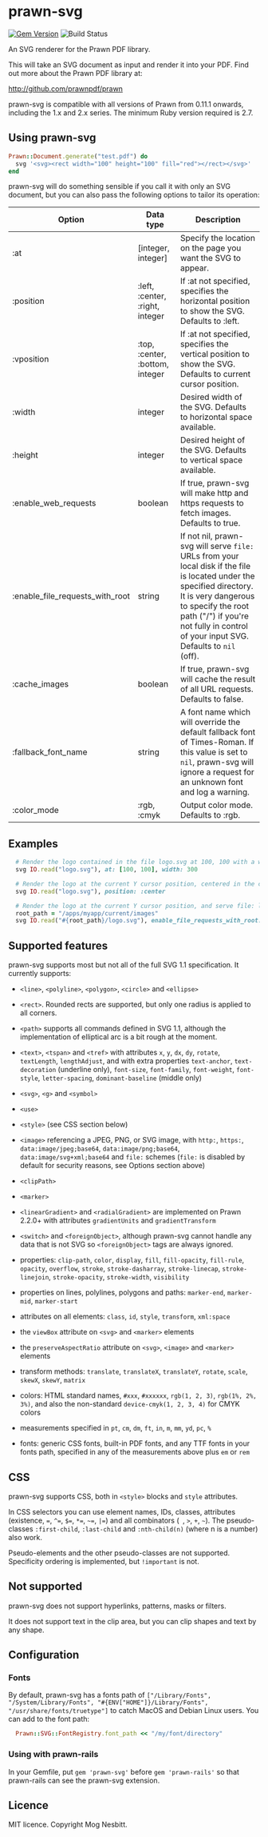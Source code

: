 # prawn-svg

[![Gem Version](https://badge.fury.io/rb/prawn-svg.svg)](https://badge.fury.io/rb/prawn-svg)
![Build Status](https://github.com/mogest/prawn-svg/actions/workflows/test.yml/badge.svg?branch=master)

An SVG renderer for the Prawn PDF library.

This will take an SVG document as input and render it into your PDF.  Find out more about the Prawn PDF library at:

  http://github.com/prawnpdf/prawn

prawn-svg is compatible with all versions of Prawn from 0.11.1 onwards, including the 1.x and 2.x series.
The minimum Ruby version required is 2.7.

## Using prawn-svg

```ruby
Prawn::Document.generate("test.pdf") do
  svg '<svg><rect width="100" height="100" fill="red"></rect></svg>'
end
```

prawn-svg will do something sensible if you call it with only an SVG document, but you can also
pass the following options to tailor its operation:

Option      | Data type | Description
----------- | --------- | -----------
:at         | [integer, integer] | Specify the location on the page you want the SVG to appear.
:position   | :left, :center, :right, integer | If :at not specified, specifies the horizontal position to show the SVG.  Defaults to :left.
:vposition  | :top, :center, :bottom, integer | If :at not specified, specifies the vertical position to show the SVG.  Defaults to current cursor position.
:width      | integer   | Desired width of the SVG.  Defaults to horizontal space available.
:height     | integer   | Desired height of the SVG.  Defaults to vertical space available.
:enable_web_requests | boolean | If true, prawn-svg will make http and https requests to fetch images.  Defaults to true.
:enable_file_requests_with_root | string | If not nil, prawn-svg will serve `file:` URLs from your local disk if the file is located under the specified directory. It is very dangerous to specify the root path ("/") if you're not fully in control of your input SVG.  Defaults to `nil` (off).
:cache_images | boolean   | If true, prawn-svg will cache the result of all URL requests. Defaults to false.
:fallback_font_name | string | A font name which will override the default fallback font of Times-Roman.  If this value is set to `nil`, prawn-svg will ignore a request for an unknown font and log a warning.
:color_mode | :rgb, :cmyk | Output color mode.  Defaults to :rgb.

## Examples

```ruby
  # Render the logo contained in the file logo.svg at 100, 100 with a width of 300
  svg IO.read("logo.svg"), at: [100, 100], width: 300

  # Render the logo at the current Y cursor position, centered in the current bounding box
  svg IO.read("logo.svg"), position: :center

  # Render the logo at the current Y cursor position, and serve file: links relative to its directory
  root_path = "/apps/myapp/current/images"
  svg IO.read("#{root_path}/logo.svg"), enable_file_requests_with_root: root_path
```

## Supported features

prawn-svg supports most but not all of the full SVG 1.1 specification.  It currently supports:

 - `<line>`, `<polyline>`, `<polygon>`, `<circle>` and `<ellipse>`

 - `<rect>`.  Rounded rects are supported, but only one radius is applied to all corners.

 - `<path>` supports all commands defined in SVG 1.1, although the
   implementation of elliptical arc is a bit rough at the moment.

 - `<text>`, `<tspan>` and `<tref>` with attributes `x`, `y`, `dx`, `dy`, `rotate`, `textLength`, `lengthAdjust`,
   and with extra properties `text-anchor`, `text-decoration` (underline only), `font-size`, `font-family`,
   `font-weight`, `font-style`, `letter-spacing`, `dominant-baseline` (middle only)

 - `<svg>`, `<g>` and `<symbol>`

 - `<use>`

 - `<style>` (see CSS section below)

 - `<image>` referencing a JPEG, PNG, or SVG image,  with `http:`, `https:`, `data:image/jpeg;base64`,
   `data:image/png;base64`, `data:image/svg+xml;base64` and `file:` schemes (`file:` is disabled by default for
   security reasons, see Options section above)

 - `<clipPath>`

 - `<marker>`

 - `<linearGradient>` and `<radialGradient>` are implemented on Prawn 2.2.0+ with attributes `gradientUnits` and
   `gradientTransform`

 - `<switch>` and `<foreignObject>`, although prawn-svg cannot handle any data that is not SVG so `<foreignObject>`
   tags are always ignored.

 - properties: `clip-path`, `color`, `display`, `fill`, `fill-opacity`, `fill-rule`, `opacity`, `overflow`,
   `stroke`, `stroke-dasharray`, `stroke-linecap`, `stroke-linejoin`, `stroke-opacity`, `stroke-width`,
   `visibility`

 - properties on lines, polylines, polygons and paths: `marker-end`, `marker-mid`, `marker-start`

 - attributes on all elements: `class`, `id`, `style`, `transform`, `xml:space`

 - the `viewBox` attribute on `<svg>` and `<marker>` elements

 - the `preserveAspectRatio` attribute on `<svg>`, `<image>` and `<marker>` elements

 - transform methods: `translate`, `translateX`, `translateY`, `rotate`, `scale`, `skewX`, `skewY`, `matrix`

 - colors: HTML standard names, `#xxx`, `#xxxxxx`, `rgb(1, 2, 3)`, `rgb(1%, 2%, 3%)`, and also the non-standard
   `device-cmyk(1, 2, 3, 4)` for CMYK colors

 - measurements specified in `pt`, `cm`, `dm`, `ft`, `in`, `m`, `mm`, `yd`, `pc`, `%`

 - fonts: generic CSS fonts, built-in PDF fonts, and any TTF fonts in your fonts path, specified in any of the
   measurements above plus `em` or `rem`

## CSS

prawn-svg supports CSS, both in `<style>` blocks and `style` attributes.

In CSS selectors you can use element names, IDs, classes, attributes (existence, `=`, `^=`, `$=`, `*=`, `~=`, `|=`)
and all combinators (` `, `>`, `+`, `~`).
The pseudo-classes `:first-child`, `:last-child` and `:nth-child(n)` (where n is a number) also work.

Pseudo-elements and the other pseudo-classes are not supported.  Specificity ordering is
implemented, but `!important` is not.

## Not supported

prawn-svg does not support hyperlinks, patterns, masks or filters.

It does not support text in the clip area, but you can clip shapes and text by any shape.

## Configuration

### Fonts

By default, prawn-svg has a fonts path of `["/Library/Fonts", "/System/Library/Fonts",
"#{ENV["HOME"]}/Library/Fonts", "/usr/share/fonts/truetype"]` to catch MacOS and Debian Linux users.  You can add
to the font path:

```ruby
  Prawn::SVG::FontRegistry.font_path << "/my/font/directory"
```

### Using with prawn-rails

In your Gemfile, put `gem 'prawn-svg'` before `gem 'prawn-rails'` so that prawn-rails can see the prawn-svg extension.

## Licence

MIT licence.  Copyright Mog Nesbitt.
